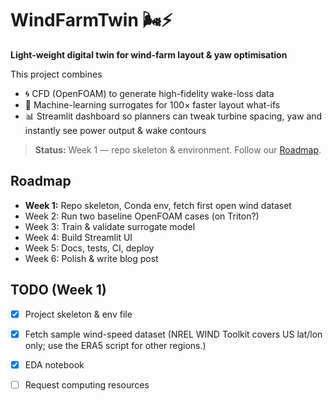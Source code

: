 # WindFarmTwin 🌬️⚡

**Light-weight digital twin for wind-farm layout & yaw optimisation**

This project combines  
* 🌀 CFD (OpenFOAM) to generate high-fidelity wake-loss data  
* 🤖 Machine-learning surrogates for 100× faster layout what-ifs  
* 📊 Streamlit dashboard so planners can tweak turbine spacing, yaw and instantly see power output & wake contours

> **Status:** Week 1 — repo skeleton & environment. Follow our [Roadmap](#roadmap).

## Roadmap
- **Week 1:** Repo skeleton, Conda env, fetch first open wind dataset
- Week 2: Run two baseline OpenFOAM cases (on Triton?)
- Week 3: Train & validate surrogate model
- Week 4: Build Streamlit UI
- Week 5: Docs, tests, CI, deploy
- Week 6: Polish & write blog post

## TODO (Week 1)

- [x] Project skeleton & env file
- [x] Fetch sample wind-speed dataset (NREL WIND Toolkit covers US lat/lon only; use the ERA5 script for other regions.)
- [x] EDA notebook
- [ ] Request computing resources



